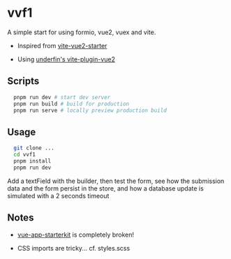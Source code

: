 # vvf1

A simple start for using formio, vue2, vuex and vite.

-   Inspired from [vite-vue2-starter](https://github.com/matt-auckland/vite-vue2-starter)

-   Using [underfin's vite-plugin-vue2](https://github.com/underfin/vite-plugin-vue2)

## Scripts

```bash
  pnpm run dev # start dev server
  pnpm run build # build for production
  pnpm run serve # locally preview production build
```

## Usage

```bash
  git clone ...
  cd vvf1
  pnpm install
  pnpm run dev
```

Add a textField with the builder, then test the form,
see how the submission data and the form persist in the store,
and how a database update is simulated with a 2 seconds timeout

## Notes

-   [vue-app-starterkit](https://github.com/formio/vue-app-starterkit) is completely broken!

-   CSS imports are tricky... cf. styles.scss

